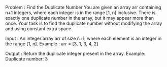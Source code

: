 Problem : 
Find the Duplicate Number
You are given an array arr containing n+1 integers, where each integer is in the range [1, n] inclusive. 
There is exactly one duplicate number in the array, but it may appear more than once. 
Your task is to find the duplicate number without modifying the array and using constant extra space.

Input :
An integer array arr of size n+1, where each element is an integer in the range [1, n].
Example : arr = [3, 1, 3, 4, 2]

Output :
Return the duplicate integer present in the array.
Example: Duplicate number: 3



